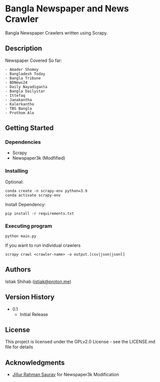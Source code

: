 # Bangla Newspaper and News Crawler

Bangla Newspaper Crawlers written using Scrapy.

## Description

Newspaper Covered So far:
```
- Amader Shomoy
- Bangladesh Today
- Bangla Tribune
- BDNews24
- Daily Nayadiganta
- Bangla Dailystar
- Ittefaq
- Janakantha
- Kalerkantho
- TBS Bangla
- Prothom Alo
```
## Getting Started

### Dependencies

- Scrapy
- Newspaper3k (Modfified)

### Installing

Optional:
```
conda create -n scrapy-env python=3.9
conda activate scrapy-env
```
Install Dependency:
```
pip install -r requirements.txt
```

### Executing program

```
python main.py
```
If you want to run individual crawlers
```
scrapy crawl <crawler-name> -o output.[csv|json|jsonl]
```

## Authors

Istiak Shihab (istiak@proton.me)

## Version History

* 0.1
    * Initial Release

## License

This project is licensed under the GPLv2.0 License - see the LICENSE.md file for details

## Acknowledgments

* [Jillur Rahman Saurav](https://facevoid.github.io/) for Newspaper3k Modification